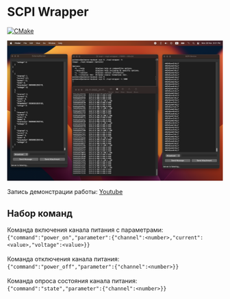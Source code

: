 # SCPI Wrapper
[![CMake](https://github.com/palmanov/scpi-wrapper/actions/workflows/cmake.yml/badge.svg)](https://github.com/palmanov/scpi-wrapper/actions/workflows/cmake.yml)

![alt text](pic1.png "Демонстрация работы")

Запись демонстрации работы: [Youtube](https://youtu.be/dnIA5wefxgE)

## Набор команд
Команда включения канала питания с параметрами:\
``{"command":"power_on","parameter":{"channel":<number>,"current":<value>,"voltage":<value>}}``\
\
Команда отключения канала питания:\
``{"command":"power_off","parameter":{"channel":<number>}}``\
\
Команда опроса состояния канала питания:\
``{"command":"state","parameter":{"channel":<number>}}``
